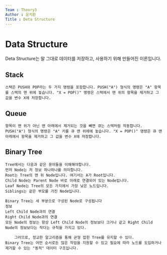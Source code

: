 ```yaml
---
Team : Theory3
Author : 윤지환
Title : Deta Structure
---
```


<!--
    1. 존댓말 말고 평어체 사용할 것.
    2. 각 data structure의 그림 활용할 것. 
    3. format BooleanAlgebra.md 와 맞출 것. 
-->

# Data Structure
Deta Structure는 말 그대로 데이터를 저장하고, 사용하기 위해 만들어진 이론입니다.
## Stack
```
스택은 PUSH와 POP라는 두 가지 명령을 포함합니다. PUSH("A") 형식의 명령은 "A" 항목를 스택의 맨 위에 놓습니다. "X = POP()" 명령은 스택에서 맨 위의 항목을 제거하고 그 값을 변수 X에 저장합니다.
```
## Queue
```
항목이 맨 위가 아닌 맨 아래에서 제거되는 것을 빼면 큐는 스택처럼 작동합니다. PUSH("A") 형식의 명령은 "A" 키를 큐 맨 위에에 놓습니다. "X = POP()" 명령은 큐 맨 아래에서 항목을 제거하고 그 값을 변수 X에 저장합니다.
```
## Binary Tree
```
Tree에서는 다음과 같은 용어들을 이해해야합니다. 
먼저 Node는 저 정보 하나하나를 의미합니다. 
Root는 Tree의 맨 위 Node입니다. 여기서는 A가 Root입니다. 
Child Node는 Parent Node 바로 아래로 연결되어 있는 Node입니다. 
Leaf Node는 Tree의 모든 가지에서 가장 낮은 노드입니다. 
Siblings는 같은 부모를 가진 Node입니다.

Binary Tree는 세 부분으로 구성된 Node로 구성됩니다
정보 
Left Child Node과의 연결
Right Child Node과의 연결 
모든 Node의 정보는 항상 Left Child Node의 정보보다 크거나 같고 Right Child Node의 정보보다는 작다는 규칙을 가지고 있다.

    그러므로, 정교한 알고리즘을 통해 균형 잡힌 Tree를 유지할 수 있다.
Binary Tree는 어떤 순서로든 많은 작업을 지원할 수 있고 필요에 따라 노드를 도입하거나 제거할 수 있는 "동적" 데이터 구조입니다.
```
#